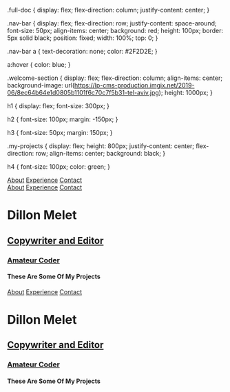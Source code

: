 <!DOCTYPE html>

.full-doc {
  display: flex;
  flex-direction: column;
  justify-content: center;
}

.nav-bar {
  display: flex;
  flex-direction: row;
  justify-content: space-around;
  font-size: 50px;
  align-items: center;
  background: red;
  height: 100px;
  border: 5px solid black;
  position: fixed;
  width: 100%;
  top: 0;
}

.nav-bar a {
  text-decoration: none;
  color: #2F2D2E;
}

a:hover {
  color: blue;
}

.welcome-section {
  display: flex;
  flex-direction: column;
  align-items: center;
  background-image: url(https://lp-cms-production.imgix.net/2019-06/8ec64b64e1d0805b1101f6c70c7f5b31-tel-aviv.jpg);
  height: 1000px;
}

h1 {
  display: flex;
  font-size: 300px;
}

h2 {
  font-size: 100px;
  margin: -150px;
}

h3 {
  font-size: 50px;
  margin: 150px;
}

.my-projects {
  display: flex;
  height: 800px;
  justify-content: center;
  flex-direction: row;
  align-items: center;
  background: black;
}

h4 {
  font-size: 100px;
  color: green;
}

<div class="nav-bar">
    <a href=#about>About</a>
    <a href=#experience>Experience</a>
    <a href=#contact>Contact</a>
</div>
<div class="full-doc">
  <div class="nav-bar">
    <a href=#about>About</a>
    <a href=#experience>Experience</a>
    <a href=#contact>Contact</a>
  </div>
  <div class="welcome-section">
    <h1>Dillon Melet</h1>
    <h2><u>Copywriter and Editor</u></h2>
    <h3><u>Amateur Coder</u></h3>
  </div>
  <div class="my-projects">
    <h4>These Are Some Of My Projects</h4>
  </div><!DOCTYPE html>
<div class="full-doc">
  <div class="nav-bar">
    <a href=#about>About</a>
    <a href=#experience>Experience</a>
    <a href=#contact>Contact</a>
  </div>
  <div class="welcome-section">
    <h1>Dillon Melet</h1>
    <h2><u>Copywriter and Editor</u></h2>
    <h3><u>Amateur Coder</u></h3>
  </div>
  <div class="my-projects">
    <h4>These Are Some Of My Projects</h4>
  </div>
